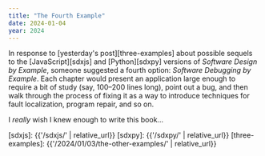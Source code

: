 ```yaml
---
title: "The Fourth Example"
date: 2024-01-04
year: 2024
---
```


In response to [yesterday's post][three-examples] about possible sequels to
the [JavaScript][sdxjs] and [Python][sdxpy] versions of *Software Design by Example*,
someone suggested a fourth option:
*Software Debugging by Example*.
Each chapter would present an application large enough to require a bit of study
(say, 100–200 lines long),
point out a bug,
and then walk through the process of fixing it
as a way to introduce techniques for fault localization,
program repair,
and so on.

I *really* wish I knew enough to write this book…

[sdxjs]: {{'/sdxjs/' | relative_url}}
[sdxpy]: {{'/sdxpy/' | relative_url}}
[three-examples]: {{'/2024/01/03/the-other-examples/' | relative_url}}
